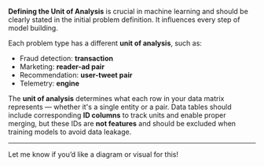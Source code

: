 **Defining the Unit of Analysis** is crucial in machine learning and should be clearly stated in the initial problem definition. It influences every step of model building.

Each problem type has a different **unit of analysis**, such as:

* Fraud detection: **transaction**
* Marketing: **reader-ad pair**
* Recommendation: **user-tweet pair**
* Telemetry: **engine**

The **unit of analysis** determines what each row in your data matrix represents — whether it's a single entity or a pair. Data tables should include corresponding **ID columns** to track units and enable proper merging, but these IDs are **not features** and should be excluded when training models to avoid data leakage.

---

Let me know if you’d like a diagram or visual for this!
